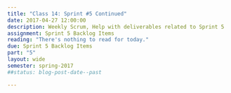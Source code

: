 ```yaml
---
title: "Class 14: Sprint #5 Continued"
date: 2017-04-27 12:00:00
description: Weekly Scrum, Help with deliverables related to Sprint 5
assignment: Sprint 5 Backlog Items
reading: "There's nothing to read for today."
due: Sprint 5 Backlog Items
part: "5"
layout: wide
semester: spring-2017
##status: blog-post-date--past

---
```

